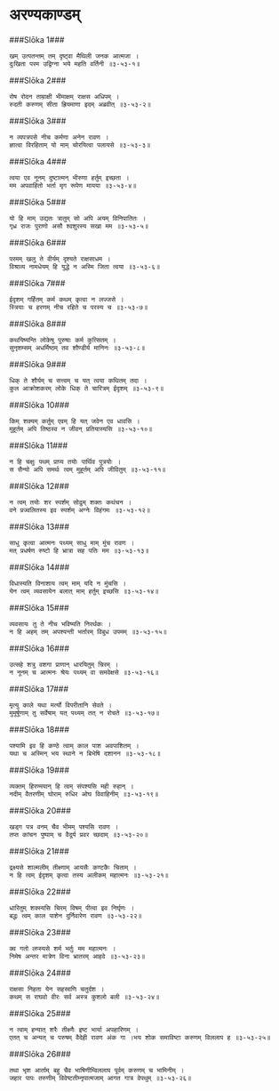 अरण्यकाण्डम्
===============================


###Slōka 1###


    खम् उत्पतन्तम् तम् दृष्ट्वा मैथिली जनक आत्मजा ।
    दुःखिता परम उद्विग्ना भये महति वर्तिनी ॥३-५३-१॥


###Slōka 2###


    रोष रोदन ताम्राक्षी भीमाक्षम् राक्षस अधिपम् ।
    रुदती करुणम् सीता ह्रियमाणा इदम् अब्रवीत् ॥३-५३-२॥


###Slōka 3###


    न व्यपत्रपसे नीच कर्मणा अनेन रावण ।
    ज्ञात्वा विरहिताम् यो माम् चोरयित्वा पलायसे ॥३-५३-३॥


###Slōka 4###


    त्वया एव नूनम् दुष्टात्मन् भीरुणा हर्तुम् इच्छता ।
    मम अपवाहितो भर्ता मृग रूपेण मायया ॥३-५३-४॥


###Slōka 5###


    यो हि माम् उद्यतः त्रातुम् सो अपि अयम् विनिपातितः ।
    गृध्र राजः पुराणो असौ श्वशुरस्य सखा मम ॥३-५३-५॥


###Slōka 6###


    परमम् खलु ते वीर्यम् दृश्यते राक्षसाधम ।
    विश्राव्य नामधेयम् हि युद्धे न अस्मि जिता त्वया ॥३-५३-६॥


###Slōka 7###


    ईदृशम् गर्हितम् कर्म कथम् कृत्वा न लज्जसे ।
    स्त्रियाः च हरणम् नीच रहिते च परस्य च ॥३-५३-७॥


###Slōka 8###


    कथयिष्यन्ति लोकेषु पुरुषाः कर्म कुत्सितम् ।
    सुनृशम्सम् अधर्मिष्ठम् तव शौण्डीर्य मानिनः ॥३-५३-८॥


###Slōka 9###


    धिक् ते शौर्यम् च सत्त्वम् च यत् त्वया कथितम् तदा ।
    कुल आक्रोशकरम् लोके धिक् ते चारित्रम् ईदृशम् ॥३-५३-९॥


###Slōka 10###


    किम् शक्यम् कर्तुम् एवम् हि यत् जवेन एव धावसि ।
    मुहूर्तम् अपि तिष्ठस्व न जीवन् प्रतियास्यसि ॥३-५३-१०॥


###Slōka 11###


    न हि चक्षुः पथम् प्राप्य तयोः पार्थिव पुत्रयोः ।
    स सैन्यो अपि समर्थः त्वम् मुहूर्तम् अपि जीवितुम् ॥३-५३-११॥


###Slōka 12###


    न त्वम् तयोः शर स्पर्शम् सोढुम् शक्तः कथंचन ।
    वने प्रज्वलितस्य इव स्पर्शम् अग्नेः विहंगमः ॥३-५३-१२॥


###Slōka 13###


    साधु कृत्वा आत्मनः पथ्यम् साधु माम् मुंच रावण ।
    मत् प्रधर्षण रुष्टो हि भ्रात्रा सह पतिः मम ॥३-५३-१३॥


###Slōka 14###


    विधास्यति विनाशाय त्वम् माम् यदि न मुंचसि ।
    येन त्वम् व्यवसायेन बलात् माम् हर्तुम् इच्छसि ॥३-५३-१४॥


###Slōka 15###


    व्यवसायः तु ते नीच भविष्यति निरर्थकः ।
    न हि अहम् तम् अपश्यन्ती भर्तारम् विबुध उपमम् ॥३-५३-१५॥


###Slōka 16###


    उत्सहे शत्रु वशगा प्राणान् धारयितुम् चिरम् ।
    न नूनम् च आत्मनः श्रेयः पथ्यम् वा समवेक्षसे ॥३-५३-१६॥


###Slōka 17###


    मृत्यु काले यथा मर्त्यो विपरीतानि सेवते ।
    मुमूर्षूणाम् तु सर्वेषाम् यत् पथ्यम् तत् न रोचते ॥३-५३-१७॥


###Slōka 18###


    पश्यामि इव हि कण्ठे त्वाम् काल पाश अवपाशितम् ।
    यथा च अस्मिन् भय स्थाने न बिभेषि दशानन ॥३-५३-१८॥


###Slōka 19###


    व्यक्तम् हिरण्मयान् हि त्वम् संपश्यसि मही रुहान् ।
    नदीम् वैतरणीम् घोराम् रुधिर ओघ विवाहिनीम् ॥३-५३-१९॥


###Slōka 20###


    खड्ग पत्र वनम् चैव भीमम् पश्यसि रावण ।
    तप्त कांचन पुष्पाम् च वैदूर्य प्रवर च्छदाम् ॥३-५३-२०॥


###Slōka 21###


    द्रक्ष्यसे शाल्मलीम् तीक्ष्णाम् आयसैः कण्टकैः चिताम् ।
    न हि त्वम् ईदृशम् कृत्वा तस्य अलीकम् महात्मनः ॥३-५३-२१॥


###Slōka 22###


    धारितुम् शक्स्यसि चिरम् विषम् पीत्वा इव निर्घृणः ।
    बद्धः त्वम् काल पाशेन दुर्निवारेण रावण ॥३-५३-२२॥


###Slōka 23###


    क्व गतो लप्स्यसे शर्म भर्तुः मम महात्मनः ।
    निमेष अन्तर मात्रेण विना भ्रातरम् आहवे ॥३-५३-२३॥


###Slōka 24###


    राक्षसा निहता येन सहस्राणि चतुर्दश ।
    कथम् स राघवो वीरः सर्व अस्त्र कुशलो बली ॥३-५३-२४॥


###Slōka 25###


    न त्वाम् हन्यात् शरैः तीक्ष्णैः इष्ट भार्या अपहारिणम् ।
    एतत् च अन्यत् च परुषम् वैदेही रावण अंक गा ।भय शोक समाविष्टा करुणम् विललाप ह ॥३-५३-२५॥


###Slōka 26###


    तथा भृश आर्ताम् बहु चैव भाषिणीम्विललाप पूर्वम् करुणम् च भामिनीम् ।
    जहार पापः तरुणीम् विवेष्टतीम्नृपात्मजाम् आगत गात्र वेपथुम् ॥३-५३-२६॥


